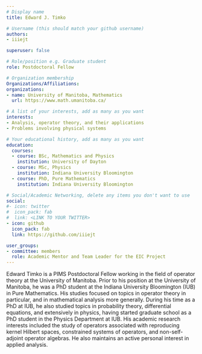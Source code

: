 ```yaml
---
# Display name
title: Edward J. Timko

# Username (this should match your github username)
authors:
- iiiejt

superuser: false

# Role/position e.g. Graduate student
role: Postdoctoral Fellow

# Organization membership
Organizations/Affiliations:
organizations:
- name: University of Manitoba, Mathematics
  url: https://www.math.umanitoba.ca/

# A list of your interests, add as many as you want
interests:
- Analysis, operator theory, and their applications
- Problems involving physical systems

# Your educational history, add as many as you want
education:
  courses:
  - course: BSc, Mathematics and Physics
    institution: University of Dayton
  - course: MSc, Physics
    institution: Indiana University Bloomington
  - course: PhD, Pure Mathematics
    institution: Indiana University Bloomington

# Social/Academic Networking, delete any items you don't want to use
social:
#- icon: twitter
#  icon_pack: fab
#  link: <LINK TO YOUR TWITTER>
- icon: github
  icon_pack: fab
  link: https://github.com/iiiejt

user_groups:
- committee: members
  role: Academic Mentor and Team Leader for the EIC Project
---
```

Edward Timko is a PIMS Postdoctoral Fellow working in the field of operator theory at the University of Manitoba.
Prior to his position at the University of Manitoba, he was a PhD student at the Indiana University Bloomington (IUB) in Pure Mathematics.
His studies focused on topics in operator theory in particular, and in mathematical analysis more generally.
During his time as a PhD at IUB, he also studied topics in probability theory, differential equations, and extensively in physics,
having started graduate school as a PhD student in the Physics Department at IUB.
His academic research interests included the study of operators associated with reproducing kernel Hilbert spaces, constrained systems of operators,
and non-self-adjoint operator algebras.
He also maintains an active personal interest in applied analysis.





